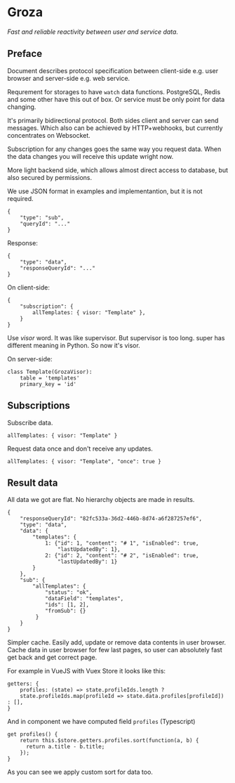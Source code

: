 # Groza

_Fast and reliable reactivity between user and service data._

## Preface

Document describes protocol specification between client-side e.g. user browser
and server-side e.g. web service.

Requrement for storages to have `watch` data functions. PostgreSQL, Redis 
and some other have this out of box. Or service must be only point for data
changing.

It's primarily bidirectional protocol. Both sides client and server can send 
messages.
Which also can be achieved by HTTP+webhooks, but currently concentrates 
on Websocket.

Subscription for any changes goes the same way you request data. When the data
changes you will receive this update wright now.

More light backend side, which allows almost direct access to database, 
but also secured by permissions.

We use JSON format in examples and implementantion, but it is not required.

    {
        "type": "sub",
        "queryId": "..."
    }
    
Response:   
    
    {
        "type": "data",
        "responseQueryId": "..."
    }

On client-side:

    {
        "subscription": {
            allTemplates: { visor: "Template" },
        }
    }
    
    
Use _visor_ word. It was like supervisor. But supervisor is too long. super 
has different meaning in Python. 
So now it's visor.

On server-side:

    class Template(GrozaVisor):
        table = 'templates'
        primary_key = 'id'
        
        
        
## Subscriptions

Subscribe data.
    
    allTemplates: { visor: "Template" }
   
Request data once and don't receive any updates.
    
    allTemplates: { visor: "Template", "once": true }
    
    
## Result data


All data we got are flat. No hierarchy objects are made in results.

    {
        "responseQueryId": "82fc533a-36d2-446b-8d74-a6f287257ef6", 
        "type": "data", 
        "data": {
            "templates": {
                1: {"id": 1, "content": "# 1", "isEnabled": true, 
                    "lastUpdatedBy": 1}, 
                2: {"id": 2, "content": "# 2", "isEnabled": true, 
                    "lastUpdatedBy": 1}
            }
        },
        "sub": {
            "allTemplates": {
                "status": "ok", 
                "dataField": "templates", 
                "ids": [1, 2], 
                "fromSub": {}
             }
        }
    }

Simpler cache. Easily add, update or remove data contents in user browser.
Cache data in user browser for few last pages, so user can absolutely fast 
get back and get correct page.


For example in VueJS with Vuex Store it looks like this:

    getters: {
        profiles: (state) => state.profileIds.length ? 
        state.profileIds.map(profileId => state.data.profiles[profileId]) : [],
    }


And in component we have computed field `profiles` (Typescript)

    get profiles() {
        return this.$store.getters.profiles.sort(function(a, b) {
          return a.title - b.title;
        });
    }
    
 As you can see we apply custom sort for data too.
